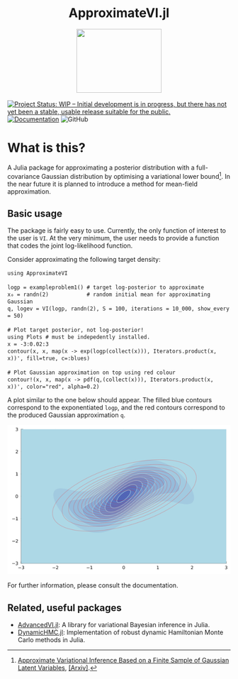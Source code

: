 <h1 align="center">ApproximateVI.jl</h1>
<p align="center">
<img src="https://github.com/ngiann/ApproximateVI.jl/blob/4d604d2f42f74c97a84685ddf13e0a9d05ff76e7/docs/src/assets/logo.png" width="192" height="144">
</p>

[![Project Status: WIP – Initial development is in progress, but there has not yet been a stable, usable release suitable for the public.](https://www.repostatus.org/badges/latest/wip.svg)](https://www.repostatus.org/#wip)
[![Documentation](https://img.shields.io/badge/docs-master-blue.svg)](https://ngiann.github.io/ApproximateVI.jl)
![GitHub](https://img.shields.io/github/license/ngiann/approximateVI.jl)

# What is this?

A Julia package for approximating a posterior distribution with a full-covariance Gaussian distribution by optimising a variational lower bound[^1]. In the near future it is planned to introduce a method for mean-field approximation.



## Basic usage

The package is fairly easy to use. Currently, the only function of interest to the user is `VI`. At the very minimum, the user needs to provide a function that codes the joint log-likelihood function.

Consider approximating the following target density:

```
using ApproximateVI

logp = exampleproblem1() # target log-posterior to approximate
x₀ = randn(2)            # random initial mean for approximating Gaussian
q, logev = VI(logp, randn(2), S = 100, iterations = 10_000, show_every = 50)

# Plot target posterior, not log-posterior!
using Plots # must be indepedently installed.
x = -3:0.02:3
contour(x, x, map(x -> exp(logp(collect(x))), Iterators.product(x, x))', fill=true, c=:blues)

# Plot Gaussian approximation on top using red colour
contour!(x, x, map(x -> pdf(q,(collect(x))), Iterators.product(x, x))', color="red", alpha=0.2)
```

A plot similar to the one below should appear. The filled blue contours correspond to the exponentiated `logp`, and the red contours correspond to the produced Gaussian approximation `q`.

![image](docs/src/exampleproblem1.png)

For further information, please consult the documentation.


## Related, useful packages

- [AdvancedVI.jl](https://github.com/TuringLang/AdvancedVI.jl): A library for variational Bayesian inference in Julia.
- [DynamicHMC.jl](https://github.com/tpapp/DynamicHMC.jl): Implementation of robust dynamic Hamiltonian Monte Carlo methods in Julia.


[^1]:[Approximate Variational Inference Based on a Finite Sample of Gaussian Latent Variables](https://doi.org/10.1007/s10044-015-0496-9), [[Arxiv]](https://arxiv.org/pdf/1906.04507.pdf).
